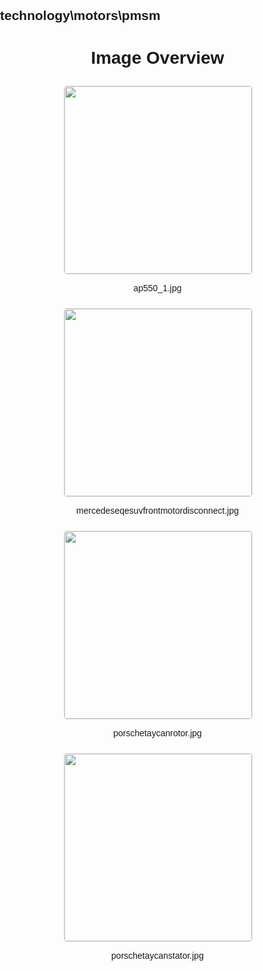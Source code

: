 ## technology\motors\pmsm
<style>
    body {
        font-family: Arial, sans-serif;
        margin: 0;
        padding: 0;
    }
    .image-gallery {
        display: flex;
        flex-wrap: wrap;
        gap: 10px;
        justify-content: center;
        padding: 10px;
    }
    .image-gallery img {
        width: 300px;
        height: auto;
        border: 1px solid #ddd;
        border-radius: 5px;
    }
    .image-gallery div {
        flex: 1 1 calc(33.333% - 20px); /* Three images per row on large screens */
        max-width: 300px;
        text-align: center;
    }
    @media (max-width: 768px) {
        .image-gallery div {
            flex: 1 1 calc(50% - 20px); /* Two images per row on medium screens */
        }
    }
    @media (max-width: 480px) {
        .image-gallery div {
            flex: 1 1 100%; /* One image per row on small screens */
        }
    }
</style>
<h1 style ="text-align: center;"> Image Overview </h1> <div class="image-gallery">
<div>
<img src="https://media.evkx.net/multimedia/technology/motors/pmsm/ap550_1_st.jpg">
<p>ap550_1.jpg</p>
</div>
<div>
<img src="https://media.evkx.net/multimedia/technology/motors/pmsm/mercedeseqesuvfrontmotordisconnect_st.jpg">
<p>mercedeseqesuvfrontmotordisconnect.jpg</p>
</div>
<div>
<img src="https://media.evkx.net/multimedia/technology/motors/pmsm/porschetaycanrotor_st.jpg">
<p>porschetaycanrotor.jpg</p>
</div>
<div>
<img src="https://media.evkx.net/multimedia/technology/motors/pmsm/porschetaycanstator_st.jpg">
<p>porschetaycanstator.jpg</p>
</div>
</div>
